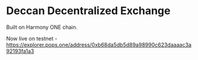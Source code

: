 # Deccan Decentralized Exchange
Built on Harmony ONE chain.

Now live on testnet - https://explorer.pops.one/address/0xb68da5db5d89a98990c623daaaac3a92193fa1a3
